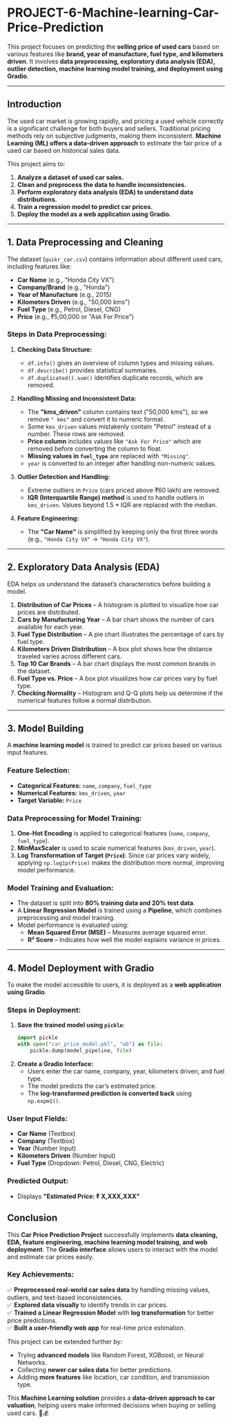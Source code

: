 # PROJECT-6-Machine-learning-Car-Price-Prediction

This project focuses on predicting the **selling price of used cars** based on various features like **brand, year of manufacture, fuel type, and kilometers driven**. It involves **data preprocessing, exploratory data analysis (EDA), outlier detection, machine learning model training, and deployment using Gradio**.

---

## **Introduction**  
The used car market is growing rapidly, and pricing a used vehicle correctly is a significant challenge for both buyers and sellers. Traditional pricing methods rely on subjective judgments, making them inconsistent. **Machine Learning (ML) offers a data-driven approach** to estimate the fair price of a used car based on historical sales data.  

This project aims to:
1. **Analyze a dataset of used car sales.**  
2. **Clean and preprocess the data to handle inconsistencies.**  
3. **Perform exploratory data analysis (EDA) to understand data distributions.**  
4. **Train a regression model to predict car prices.**  
5. **Deploy the model as a web application using Gradio.**  

---

## **1. Data Preprocessing and Cleaning**  

The dataset (`quikr_car.csv`) contains information about different used cars, including features like:
- **Car Name** (e.g., "Honda City VX")  
- **Company/Brand** (e.g., "Honda")  
- **Year of Manufacture** (e.g., 2015)  
- **Kilometers Driven** (e.g., "50,000 kms")  
- **Fuel Type** (e.g., Petrol, Diesel, CNG)  
- **Price** (e.g., ₹5,00,000 or "Ask For Price")  

### **Steps in Data Preprocessing:**  

1. **Checking Data Structure:**  
   - `df.info()` gives an overview of column types and missing values.  
   - `df.describe()` provides statistical summaries.  
   - `df.duplicated().sum()` identifies duplicate records, which are removed.  

2. **Handling Missing and Inconsistent Data:**  
   - The **"kms_driven"** column contains text ("50,000 kms"), so we remove `" kms"` and convert it to numeric format.  
   - Some `kms_driven` values mistakenly contain "Petrol" instead of a number. These rows are removed.  
   - **Price column** includes values like `"Ask For Price"` which are removed before converting the column to float.  
   - **Missing values in `fuel_type`** are replaced with `"Missing"`.  
   - `year` is converted to an integer after handling non-numeric values.  

3. **Outlier Detection and Handling:**  
   - Extreme outliers in `Price` (cars priced above ₹60 lakh) are removed.  
   - **IQR (Interquartile Range) method** is used to handle outliers in `kms_driven`. Values beyond 1.5 * IQR are replaced with the median.  

4. **Feature Engineering:**  
   - The **"Car Name"** is simplified by keeping only the first three words (e.g., `"Honda City VX"` → `"Honda City VX"`).  

---

## **2. Exploratory Data Analysis (EDA)**  
EDA helps us understand the dataset’s characteristics before building a model.  

1. **Distribution of Car Prices** – A histogram is plotted to visualize how car prices are distributed.  
2. **Cars by Manufacturing Year** – A bar chart shows the number of cars available for each year.  
3. **Fuel Type Distribution** – A pie chart illustrates the percentage of cars by fuel type.  
4. **Kilometers Driven Distribution** – A box plot shows how the distance traveled varies across different cars.  
5. **Top 10 Car Brands** – A bar chart displays the most common brands in the dataset.  
6. **Fuel Type vs. Price** – A box plot visualizes how car prices vary by fuel type.  
7. **Checking Normality** – Histogram and Q-Q plots help us determine if the numerical features follow a normal distribution.  

---

## **3. Model Building**  
A **machine learning model** is trained to predict car prices based on various input features.

### **Feature Selection:**  
- **Categorical Features:** `name`, `company`, `fuel_type`  
- **Numerical Features:** `kms_driven`, `year`  
- **Target Variable:** `Price`  

### **Data Preprocessing for Model Training:**  
1. **One-Hot Encoding** is applied to categorical features (`name`, `company`, `fuel_type`).  
2. **MinMaxScaler** is used to scale numerical features (`kms_driven`, `year`).  
3. **Log Transformation of Target (`Price`)**: Since car prices vary widely, applying `np.log1p(Price)` makes the distribution more normal, improving model performance.  

### **Model Training and Evaluation:**  
- The dataset is split into **80% training data and 20% test data**.  
- A **Linear Regression Model** is trained using a **Pipeline**, which combines preprocessing and model training.  
- Model performance is evaluated using:
  - **Mean Squared Error (MSE)** – Measures average squared error.  
  - **R² Score** – Indicates how well the model explains variance in prices.  

---

## **4. Model Deployment with Gradio**  
To make the model accessible to users, it is deployed as a **web application using Gradio**.  

### **Steps in Deployment:**  
1. **Save the trained model using `pickle`**:  
   ```python
   import pickle
   with open("car_price_model.pkl", "wb") as file:
       pickle.dump(model_pipeline, file)
   ```
2. **Create a Gradio Interface:**  
   - Users enter the car name, company, year, kilometers driven, and fuel type.  
   - The model predicts the car’s estimated price.  
   - The **log-transformed prediction is converted back** using `np.expm1()`.  

### **User Input Fields:**  
- **Car Name** (Textbox)  
- **Company** (Textbox)  
- **Year** (Number Input)  
- **Kilometers Driven** (Number Input)  
- **Fuel Type** (Dropdown: Petrol, Diesel, CNG, Electric)  

### **Predicted Output:**  
- Displays **"Estimated Price: ₹ X,XXX,XXX"**  


## **Conclusion**  
This **Car Price Prediction Project** successfully implements **data cleaning, EDA, feature engineering, machine learning model training, and web deployment**. The **Gradio interface** allows users to interact with the model and estimate car prices easily.

### **Key Achievements:**
✅ **Preprocessed real-world car sales data** by handling missing values, outliers, and text-based inconsistencies.  
✅ **Explored data visually** to identify trends in car prices.  
✅ **Trained a Linear Regression Model** with **log transformation** for better price predictions.  
✅ **Built a user-friendly web app** for real-time price estimation.  

This project can be extended further by:
- Trying **advanced models** like Random Forest, XGBoost, or Neural Networks.  
- Collecting **newer car sales data** for better predictions.  
- Adding **more features** like location, car condition, and transmission type.  

This **Machine Learning solution** provides a **data-driven approach to car valuation**, helping users make informed decisions when buying or selling used cars. 🚗💰
